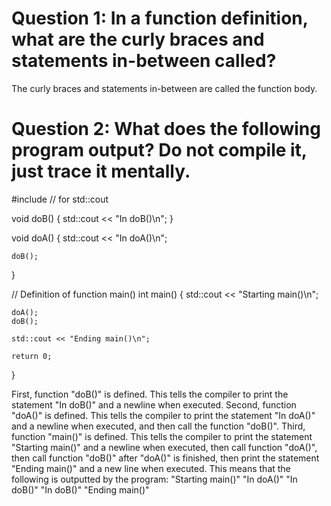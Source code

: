 # Question 1: In a function definition, what are the curly braces and statements in-between called?
The curly braces and statements in-between are called the function body.

# Question 2: What does the following program output? Do not compile it, just trace it mentally.
#include <iostream> // for std::cout

void doB()
{
    std::cout << "In doB()\n";
}

void doA()
{
    std::cout << "In doA()\n";

    doB();
}

// Definition of function main()
int main()
{
    std::cout << "Starting main()\n";

    doA();
    doB();

    std::cout << "Ending main()\n";

    return 0;
}

First, function "doB()" is defined. This tells the compiler to print the statement "In doB()" and a newline when executed.
Second, function "doA()" is defined. This tells the compiler to print the statement "In doA()" and a newline when executed, and then call the function "doB()".
Third, function "main()" is defined. This tells the compiler to print the statement "Starting main()" and a newline when executed, then call function "doA()", then call function "doB()" after "doA()" is finished, then print the statement "Ending main()" and a new line when executed.
This means that the following is outputted by the program:
"Starting main()"
"In doA()"
"In doB()"
"In doB()"
"Ending main()"
